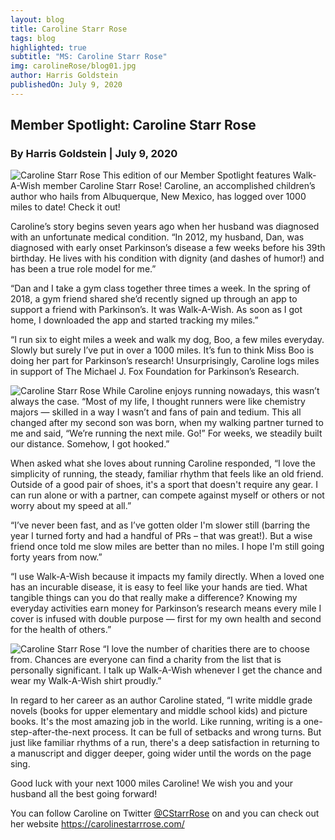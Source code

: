 ```yaml
---
layout: blog
title: Caroline Starr Rose
tags: blog
highlighted: true
subtitle: "MS: Caroline Starr Rose"
img: carolineRose/blog01.jpg
author: Harris Goldstein
publishedOn: July 9, 2020
---
```


## Member Spotlight: Caroline Starr Rose
### By Harris Goldstein | July 9, 2020

![Caroline Starr Rose](../../assets/images/blogs/carolineRose/blog01.jpg "Caroline Starr Rose")
This edition of our Member Spotlight features Walk-A-Wish member Caroline Starr Rose! Caroline, an accomplished children’s author who hails from Albuquerque, New Mexico, has logged over 1000 miles to date! Check it out!

Caroline’s story begins seven years ago when her husband was diagnosed with an unfortunate medical condition. “In 2012, my husband, Dan, was diagnosed with early onset Parkinson’s disease a few weeks before his 39th birthday. He lives with his condition with dignity (and dashes of humor!) and has been a true role model for me.”

“Dan and I take a gym class together three times a week. In the spring of 2018, a gym friend shared she’d recently signed up through an app to support a friend with Parkinson’s. It was Walk-A-Wish. As soon as I got home, I downloaded the app and started tracking my miles.”

“I run six to eight miles a week and walk my dog, Boo, a few miles everyday. Slowly but surely I’ve put in over a 1000 miles. It’s fun to think Miss Boo is doing her part for Parkinson’s research! Unsurprisingly, Caroline logs miles in support of The Michael J. Fox Foundation for Parkinson’s Research.

![Caroline Starr Rose](../../assets/images/blogs/carolineRose/blog02.jpg "Caroline Starr Rose")
While Caroline enjoys running nowadays, this wasn’t always the case. “Most of my life, I thought runners were like chemistry majors — skilled in a way I wasn’t and fans of pain and tedium. This all changed after my second son was born, when my walking partner turned to me and said, “We’re running the next mile. Go!” For weeks, we steadily built our distance. Somehow, I got hooked.”

When asked what she loves about running Caroline responded, “I love the simplicity of running, the steady, familiar rhythm that feels like an old friend. Outside of a good pair of shoes, it's a sport that doesn't require any gear. I can run alone or with a partner, can compete against myself or others or not worry about my speed at all.”

“I’ve never been fast, and as I’ve gotten older I'm slower still (barring the year I turned forty and had a handful of PRs – that was great!). But a wise friend once told me slow miles are better than no miles. I hope I'm still going forty years from now.”

“I use Walk-A-Wish because it impacts my family directly. When a loved one has an incurable disease, it is easy to feel like your hands are tied. What tangible things can you do that really make a difference? Knowing my everyday activities earn money for Parkinson’s research means every mile I cover is infused with double purpose — first for my own health and second for the health of others.”

![Caroline Starr Rose](../../assets/images/blogs/carolineRose/blog03.jpg "Caroline Starr Rose")
“I love the number of charities there are to choose from. Chances are everyone can find a charity from the list that is personally significant. I talk up Walk-A-Wish whenever I get the chance and wear my Walk-A-Wish shirt proudly.”

In regard to her career as an author Caroline stated, “I write middle grade novels (books for upper elementary and middle school kids) and picture books. It's the most amazing job in the world. Like running, writing is a one- step-after-the-next process. It can be full of setbacks and wrong turns. But just like familiar rhythms of a run, there's a deep satisfaction in returning to a manuscript and digger deeper, going wider until the words on the page sing.

Good luck with your next 1000 miles Caroline! We wish you and your husband all the best going forward!

You can follow Caroline on Twitter [@CStarrRose](https://twitter.com/CStarrRose) on and you can check out her website <https://carolinestarrrose.com/>